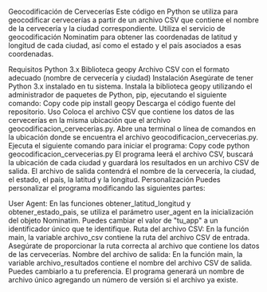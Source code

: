 Geocodificación de Cervecerías
Este código en Python se utiliza para geocodificar cervecerías a partir de un archivo CSV que contiene el nombre de la cervecería y la ciudad correspondiente. Utiliza el servicio de geocodificación Nominatim para obtener las coordenadas de latitud y longitud de cada ciudad, así como el estado y el país asociados a esas coordenadas.

Requisitos
Python 3.x
Biblioteca geopy
Archivo CSV con el formato adecuado (nombre de cervecería y ciudad)
Instalación
Asegúrate de tener Python 3.x instalado en tu sistema.
Instala la biblioteca geopy utilizando el administrador de paquetes de Python, pip, ejecutando el siguiente comando:
Copy code
pip install geopy
Descarga el código fuente del repositorio.
Uso
Coloca el archivo CSV que contiene los datos de las cervecerías en la misma ubicación que el archivo geocodificacion_cervecerias.py.
Abre una terminal o línea de comandos en la ubicación donde se encuentra el archivo geocodificacion_cervecerias.py.
Ejecuta el siguiente comando para iniciar el programa:
Copy code
python geocodificacion_cervecerias.py
El programa leerá el archivo CSV, buscará la ubicación de cada ciudad y guardará los resultados en un archivo CSV de salida.
El archivo de salida contendrá el nombre de la cervecería, la ciudad, el estado, el país, la latitud y la longitud.
Personalización
Puedes personalizar el programa modificando las siguientes partes:

User Agent: En las funciones obtener_latitud_longitud y obtener_estado_pais, se utiliza el parámetro user_agent en la inicialización del objeto Nominatim. Puedes cambiar el valor de "tu_app" a un identificador único que te identifique.
Ruta del archivo CSV: En la función main, la variable archivo_csv contiene la ruta del archivo CSV de entrada. Asegúrate de proporcionar la ruta correcta al archivo que contiene los datos de las cervecerías.
Nombre del archivo de salida: En la función main, la variable archivo_resultados contiene el nombre del archivo CSV de salida. Puedes cambiarlo a tu preferencia. El programa generará un nombre de archivo único agregando un número de versión si el archivo ya existe.
